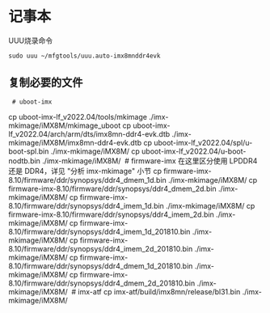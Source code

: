 # 记事本

UUU烧录命令

`sudo uuu ~/mfgtools/uuu.auto-imx8mnddr4evk`

## 复制必要的文件

     # uboot-imx
 cp uboot-imx-lf_v2022.04/tools/mkimage                                     ./imx-mkimage/iMX8M/mkimage_uboot
 cp uboot-imx-lf_v2022.04/arch/arm/dts/imx8mn-ddr4-evk.dtb                  ./imx-mkimage/iMX8M/imx8mn-ddr4-evk.dtb
 cp uboot-imx-lf_v2022.04/spl/u-boot-spl.bin                                ./imx-mkimage/iMX8M/
 cp uboot-imx-lf_v2022.04/u-boot-nodtb.bin                                  ./imx-mkimage/iMX8M/
 ​
     # firmware-imx  在这里区分使用 LPDDR4 还是 DDR4，详见 "分析 imx-mkimage" 小节
 cp firmware-imx-8.10/firmware/ddr/synopsys/ddr4_dmem_1d.bin    ./imx-mkimage/iMX8M/
 cp firmware-imx-8.10/firmware/ddr/synopsys/ddr4_dmem_2d.bin    ./imx-mkimage/iMX8M/
 cp firmware-imx-8.10/firmware/ddr/synopsys/ddr4_imem_1d.bin    ./imx-mkimage/iMX8M/
 cp firmware-imx-8.10/firmware/ddr/synopsys/ddr4_imem_2d.bin    ./imx-mkimage/iMX8M/
 cp firmware-imx-8.10/firmware/ddr/synopsys/ddr4_imem_1d_201810.bin    ./imx-mkimage/iMX8M/
 cp firmware-imx-8.10/firmware/ddr/synopsys/ddr4_imem_2d_201810.bin    ./imx-mkimage/iMX8M/
 cp firmware-imx-8.10/firmware/ddr/synopsys/ddr4_dmem_1d_201810.bin    ./imx-mkimage/iMX8M/
 cp firmware-imx-8.10/firmware/ddr/synopsys/ddr4_dmem_2d_201810.bin    ./imx-mkimage/iMX8M/
 ​
     # imx-atf
 cp imx-atf/build/imx8mn/release/bl31.bin                       ./imx-mkimage/iMX8M/
